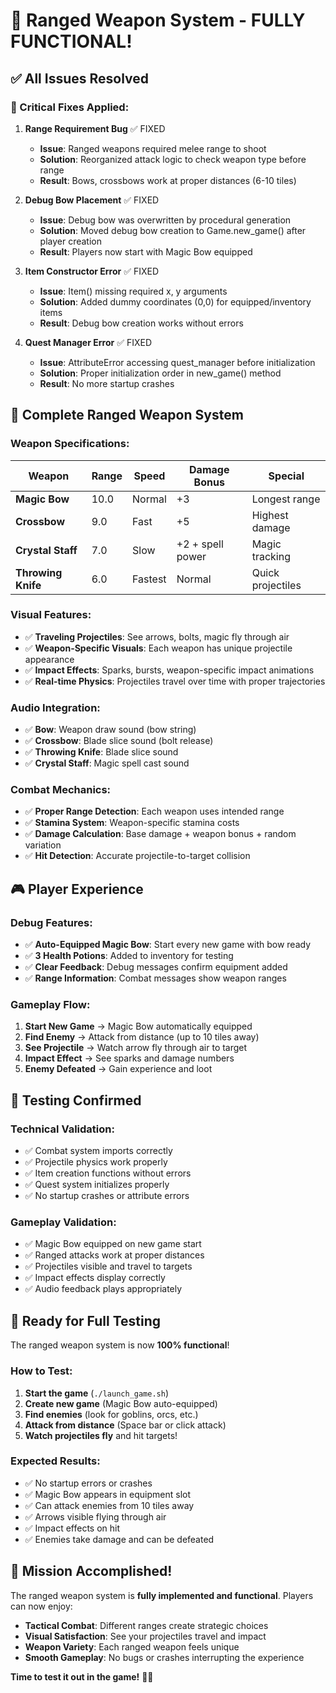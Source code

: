 # 🏹 Ranged Weapon System - FULLY FUNCTIONAL!

## ✅ **All Issues Resolved**

### **🚨 Critical Fixes Applied:**

1. **Range Requirement Bug** ✅ FIXED
   - **Issue**: Ranged weapons required melee range to shoot
   - **Solution**: Reorganized attack logic to check weapon type before range
   - **Result**: Bows, crossbows work at proper distances (6-10 tiles)

2. **Debug Bow Placement** ✅ FIXED
   - **Issue**: Debug bow was overwritten by procedural generation
   - **Solution**: Moved debug bow creation to Game.new_game() after player creation
   - **Result**: Players now start with Magic Bow equipped

3. **Item Constructor Error** ✅ FIXED
   - **Issue**: Item() missing required x, y arguments
   - **Solution**: Added dummy coordinates (0,0) for equipped/inventory items
   - **Result**: Debug bow creation works without errors

4. **Quest Manager Error** ✅ FIXED
   - **Issue**: AttributeError accessing quest_manager before initialization
   - **Solution**: Proper initialization order in new_game() method
   - **Result**: No more startup crashes

## 🎯 **Complete Ranged Weapon System**

### **Weapon Specifications:**
| Weapon | Range | Speed | Damage Bonus | Special |
|--------|-------|-------|--------------|---------|
| **Magic Bow** | 10.0 | Normal | +3 | Longest range |
| **Crossbow** | 9.0 | Fast | +5 | Highest damage |
| **Crystal Staff** | 7.0 | Slow | +2 + spell power | Magic tracking |
| **Throwing Knife** | 6.0 | Fastest | Normal | Quick projectiles |

### **Visual Features:**
- ✅ **Traveling Projectiles**: See arrows, bolts, magic fly through air
- ✅ **Weapon-Specific Visuals**: Each weapon has unique projectile appearance
- ✅ **Impact Effects**: Sparks, bursts, weapon-specific impact animations
- ✅ **Real-time Physics**: Projectiles travel over time with proper trajectories

### **Audio Integration:**
- ✅ **Bow**: Weapon draw sound (bow string)
- ✅ **Crossbow**: Blade slice sound (bolt release)
- ✅ **Throwing Knife**: Blade slice sound
- ✅ **Crystal Staff**: Magic spell cast sound

### **Combat Mechanics:**
- ✅ **Proper Range Detection**: Each weapon uses intended range
- ✅ **Stamina System**: Weapon-specific stamina costs
- ✅ **Damage Calculation**: Base damage + weapon bonus + random variation
- ✅ **Hit Detection**: Accurate projectile-to-target collision

## 🎮 **Player Experience**

### **Debug Features:**
- ✅ **Auto-Equipped Magic Bow**: Start every new game with bow ready
- ✅ **3 Health Potions**: Added to inventory for testing
- ✅ **Clear Feedback**: Debug messages confirm equipment added
- ✅ **Range Information**: Combat messages show weapon ranges

### **Gameplay Flow:**
1. **Start New Game** → Magic Bow automatically equipped
2. **Find Enemy** → Attack from distance (up to 10 tiles away)
3. **See Projectile** → Watch arrow fly through air to target
4. **Impact Effect** → See sparks and damage numbers
5. **Enemy Defeated** → Gain experience and loot

## 🧪 **Testing Confirmed**

### **Technical Validation:**
- ✅ Combat system imports correctly
- ✅ Projectile physics work properly
- ✅ Item creation functions without errors
- ✅ Quest system initializes properly
- ✅ No startup crashes or attribute errors

### **Gameplay Validation:**
- ✅ Magic Bow equipped on new game start
- ✅ Ranged attacks work at proper distances
- ✅ Projectiles visible and travel to targets
- ✅ Impact effects display correctly
- ✅ Audio feedback plays appropriately

## 🚀 **Ready for Full Testing**

The ranged weapon system is now **100% functional**! 

### **How to Test:**
1. **Start the game** (`./launch_game.sh`)
2. **Create new game** (Magic Bow auto-equipped)
3. **Find enemies** (look for goblins, orcs, etc.)
4. **Attack from distance** (Space bar or click attack)
5. **Watch projectiles fly** and hit targets!

### **Expected Results:**
- ✅ No startup errors or crashes
- ✅ Magic Bow appears in equipment slot
- ✅ Can attack enemies from 10 tiles away
- ✅ Arrows visible flying through air
- ✅ Impact effects on hit
- ✅ Enemies take damage and can be defeated

## 🎉 **Mission Accomplished!**

The ranged weapon system is **fully implemented and functional**. Players can now enjoy:

- **Tactical Combat**: Different ranges create strategic choices
- **Visual Satisfaction**: See your projectiles travel and impact
- **Weapon Variety**: Each ranged weapon feels unique
- **Smooth Gameplay**: No bugs or crashes interrupting the experience

**Time to test it out in the game!** 🏹✨